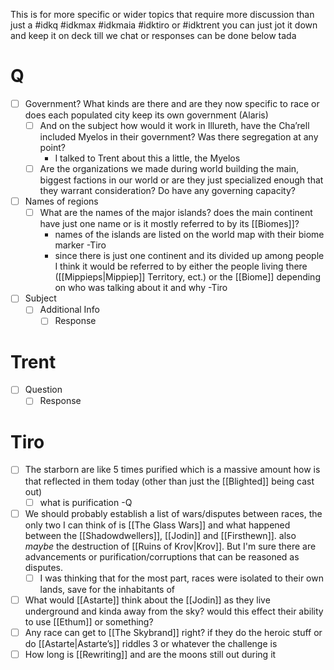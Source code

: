 This is for more specific or wider topics that require more discussion than just a #idkq #idkmax #idkmaia #idktiro or #idktrent 
you can just jot it down and keep it on deck till we chat or responses can be done below tada

# Q
- [ ] Government? What kinds are there and are they now specific to race or does each populated city keep its own government (Alaris)
	- [ ] And on the subject how would it work in Illureth, have the Cha’rell included Myelos in their government? Was there segregation at any point?
		- I talked to Trent about this a little, the Myelos 
	- [ ] Are the organizations we made during world building the main, biggest factions in our world or are they just specialized enough that they warrant consideration? Do have any governing capacity?
- [ ] Names of regions
	- [ ] What are the names of the major islands? does the main continent have just one name or is it mostly referred to by its [[Biomes]]?
		- names of the islands are listed on the world map with their biome marker -Tiro
		- since there is just one continent and its divided up among people I think it would be referred to by either the people living there ([[Mippieps|Mippiep]] Territory, ect.) or the [[Biome]] depending on who was talking about it and why -Tiro
- [ ] Subject
	- [ ] Additional Info
		- [ ] Response
# Trent
- [ ] Question 
	- [ ] Response
# Tiro
- [ ] The starborn are like  5 times purified which is a massive amount how is that reflected in them today (other than just the [[Blighted]] being cast out)
	- [ ] what is purification -Q
- [ ] We should probably establish a list of wars/disputes between races, the only two I can think of is [[The Glass Wars]] and what happened between the  [[Shadowdwellers]], [[Jodin]] and [[Firsthewn]]. also *maybe* the destruction of [[Ruins of Krov|Krov]]. But I'm sure there are advancements or purification/corruptions that can be reasoned as disputes.
	- [ ] I was thinking that for the most part, races were isolated to their own lands, save for the inhabitants of 
- [ ] What would [[Astarte]] think about the [[Jodin]] as they live underground and kinda away from the sky? would this effect their ability to use [[Ethum]] or something?
- [ ] Any race can get to [[The Skybrand]] right? if they do the heroic stuff or do [[Astarte|Astarte’s]] riddles 3 or whatever the challenge is
- [ ] How long is [[Rewriting]] and are the moons still out during it